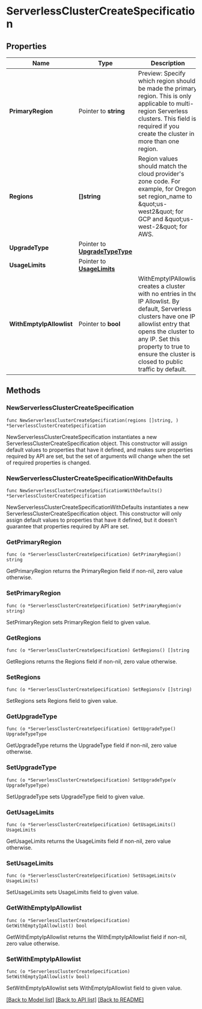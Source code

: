 # ServerlessClusterCreateSpecification

## Properties

Name | Type | Description | Notes
------------ | ------------- | ------------- | -------------
**PrimaryRegion** | Pointer to **string** | Preview: Specify which region should be made the primary region. This is only applicable to multi-region Serverless clusters. This field is required if you create the cluster in more than one region. | [optional] 
**Regions** | **[]string** | Region values should match the cloud provider&#39;s zone code. For example, for Oregon, set region_name to \&quot;us-west2\&quot; for GCP and \&quot;us-west-2\&quot; for AWS. | 
**UpgradeType** | Pointer to [**UpgradeTypeType**](UpgradeTypeType.md) |  | [optional] 
**UsageLimits** | Pointer to [**UsageLimits**](UsageLimits.md) |  | [optional] 
**WithEmptyIpAllowlist** | Pointer to **bool** | WithEmptyIPAllowlist creates a cluster with no entries in the IP Allowlist. By default, Serverless clusters have one IP allowlist entry that opens the cluster to any IP. Set this property to true to ensure the cluster is closed to public traffic by default. | [optional] 

## Methods

### NewServerlessClusterCreateSpecification

`func NewServerlessClusterCreateSpecification(regions []string, ) *ServerlessClusterCreateSpecification`

NewServerlessClusterCreateSpecification instantiates a new ServerlessClusterCreateSpecification object.
This constructor will assign default values to properties that have it defined,
and makes sure properties required by API are set, but the set of arguments
will change when the set of required properties is changed.

### NewServerlessClusterCreateSpecificationWithDefaults

`func NewServerlessClusterCreateSpecificationWithDefaults() *ServerlessClusterCreateSpecification`

NewServerlessClusterCreateSpecificationWithDefaults instantiates a new ServerlessClusterCreateSpecification object.
This constructor will only assign default values to properties that have it defined,
but it doesn't guarantee that properties required by API are set.

### GetPrimaryRegion

`func (o *ServerlessClusterCreateSpecification) GetPrimaryRegion() string`

GetPrimaryRegion returns the PrimaryRegion field if non-nil, zero value otherwise.

### SetPrimaryRegion

`func (o *ServerlessClusterCreateSpecification) SetPrimaryRegion(v string)`

SetPrimaryRegion sets PrimaryRegion field to given value.

### GetRegions

`func (o *ServerlessClusterCreateSpecification) GetRegions() []string`

GetRegions returns the Regions field if non-nil, zero value otherwise.

### SetRegions

`func (o *ServerlessClusterCreateSpecification) SetRegions(v []string)`

SetRegions sets Regions field to given value.

### GetUpgradeType

`func (o *ServerlessClusterCreateSpecification) GetUpgradeType() UpgradeTypeType`

GetUpgradeType returns the UpgradeType field if non-nil, zero value otherwise.

### SetUpgradeType

`func (o *ServerlessClusterCreateSpecification) SetUpgradeType(v UpgradeTypeType)`

SetUpgradeType sets UpgradeType field to given value.

### GetUsageLimits

`func (o *ServerlessClusterCreateSpecification) GetUsageLimits() UsageLimits`

GetUsageLimits returns the UsageLimits field if non-nil, zero value otherwise.

### SetUsageLimits

`func (o *ServerlessClusterCreateSpecification) SetUsageLimits(v UsageLimits)`

SetUsageLimits sets UsageLimits field to given value.

### GetWithEmptyIpAllowlist

`func (o *ServerlessClusterCreateSpecification) GetWithEmptyIpAllowlist() bool`

GetWithEmptyIpAllowlist returns the WithEmptyIpAllowlist field if non-nil, zero value otherwise.

### SetWithEmptyIpAllowlist

`func (o *ServerlessClusterCreateSpecification) SetWithEmptyIpAllowlist(v bool)`

SetWithEmptyIpAllowlist sets WithEmptyIpAllowlist field to given value.


[[Back to Model list]](../README.md#documentation-for-models) [[Back to API list]](../README.md#documentation-for-api-endpoints) [[Back to README]](../README.md)


